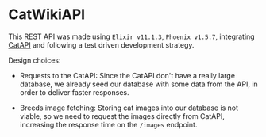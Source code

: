 # CatWikiAPI

This REST API was made using `Elixir v11.1.3`, `Phoenix v1.5.7`, integrating [CatAPI](https://thecatapi.com/)  and following a test driven development strategy.

Design choices:
  - Requests to the CatAPI:
    Since the CatAPI don't have a really large database, we already seed our database with some data from the API, in order to deliver faster responses.

  - Breeds image fetching:
    Storing cat images into our database is not viable, so we need to request the images directly from CatAPI, increasing the response time on the `/images` endpoint.

